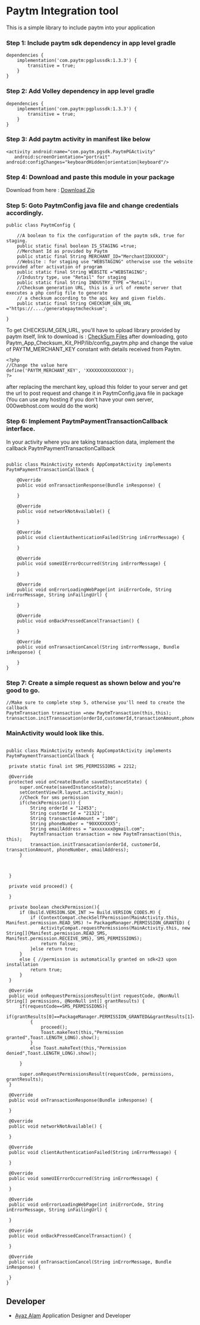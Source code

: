 # Paytm Integration tool

This is a simple library to include paytm into your application


### Step 1:  Include paytm sdk dependency in **app level gradle**
```
dependencies {
	implementation('com.paytm:pgplussdk:1.3.3') {
		transitive = true;
	}
}
```

### Step 2: Add Volley dependency in **app level gradle**
```
dependencies {
	implementation('com.paytm:pgplussdk:1.3.3') {
		transitive = true;
	}
}
```

### Step 3: Add paytm activity in manifest like below
```
<activity android:name="com.paytm.pgsdk.PaytmPGActivity"
   android:screenOrientation="portrait" android:configChanges="keyboardHidden|orientation|keyboard"/>
```

### Step 4: Download and paste this module in your package

Download from here : [Download Zip](https://github.com/Ayaz922/Paytm_Integration_tool/archive/master.zip)


### Step 5: Goto PaytmConfig java file and change credentials accordingly.
```
public class PaytmConfig {

    //A boolean to fix the configuration of the paytm sdk, true for staging.
    public static final boolean IS_STAGING =true;
    //Merchant Id as provided by Paytm
    public static final String MERCHANT_ID="MerchantIDXXXXX";
    //Website : for staging use "WEBSTAGING" otherwise use the website provided after activation of program
    public static final String WEBSITE ="WEBSTAGING";
    //Industry type, use "Retail" for staging
    public static final String INDUSTRY_TYPE ="Retail";
    //Checksum generation URL, this is a url of remote server that executes a php config file to generate
    // a checksum according to the api key and given fields.
    public static final String CHECKSUM_GEN_URL ="https://..../generatepaytmchecksum";

}
```
To get CHECKSUM_GEN_URL, you'll have to upload library provided by paytm itself,
link to download is : [CheckSum Files](https://github.com/Paytm-Payments/Paytm_App_Checksum_Kit_PHP/archive/master.zip)
after downloading, goto Paytm_App_Checksum_Kit_PHP/lib/config_paytm.php and change the value of PAYTM_MERCHANT_KEY constant with details received from Paytm.

```
<?php
//Change the value here
define('PAYTM_MERCHANT_KEY', 'XXXXXXXXXXXXXXX');
?>
```

after replacing the merchant key, upload this folder to your server and get the url to post request and change it in PaytmConfig.java file in package
(You can use any hosting if you don't have your own server, 000webhost.com would do the work)

### Step 6: Implement PaytmPaymentTransactionCallback interface.
In your activity where you are taking transaction data, implement the callback PaytmPaymentTransactionCallback
```

public class MainActivity extends AppCompatActivity implements PaytmPaymentTransactionCallback {

    @Override
    public void onTransactionResponse(Bundle inResponse) {

    }

    @Override
    public void networkNotAvailable() {

    }

    @Override
    public void clientAuthenticationFailed(String inErrorMessage) {

    }

    @Override
    public void someUIErrorOccurred(String inErrorMessage) {

    }

    @Override
    public void onErrorLoadingWebPage(int iniErrorCode, String inErrorMessage, String inFailingUrl) {

    }

    @Override
    public void onBackPressedCancelTransaction() {

    }

    @Override
    public void onTransactionCancel(String inErrorMessage, Bundle inResponse) {

    }
}

```

### Step 7: Create a simple request as shown below and you're good to go.
```
//Make sure to complete step 5, otherwise you'll need to create the callback
PaytmTransaction transaction =new PaytmTransaction(this,this);
transaction.initTransacation(orderId,customerId,transactionAmount,phoneNumber,emailAddress);
```

### MainActivity would look like this.

   ```

public class MainActivity extends AppCompatActivity implements PaytmPaymentTransactionCallback {

    private static final int SMS_PERMISSIONS = 2212;

    @Override
    protected void onCreate(Bundle savedInstanceState) {
        super.onCreate(savedInstanceState);
        setContentView(R.layout.activity_main);
        //Check for sms permission
        if(checkPermission()) {
            String orderId = "12453";
            String customerId = "21321";
            String transactionAmount = "100";
            String phoneNumber = "90XXXXXXX5";
            String emailAddress = "axxxxxxx@gmail.com";
            PaytmTransaction transaction = new PaytmTransaction(this, this);
            transaction.initTransacation(orderId, customerId, transactionAmount, phoneNumber, emailAddress);
        }



    }

    private void proceed() {

    }

    private boolean checkPermission(){
        if (Build.VERSION.SDK_INT >= Build.VERSION_CODES.M) {
            if (ContextCompat.checkSelfPermission(MainActivity.this, Manifest.permission.READ_SMS) != PackageManager.PERMISSION_GRANTED) {
                ActivityCompat.requestPermissions(MainActivity.this, new String[]{Manifest.permission.READ_SMS, Manifest.permission.RECEIVE_SMS}, SMS_PERMISSIONS);
                return false;
            }else return true;
        }
        else { //permission is automatically granted on sdk<23 upon installation
            return true;
        }
    }

    @Override
    public void onRequestPermissionsResult(int requestCode, @NonNull String[] permissions, @NonNull int[] grantResults) {
        if(requestCode==SMS_PERMISSIONS){
            if(grantResults[0]==PackageManager.PERMISSION_GRANTED&&grantResults[1]==PackageManager.PERMISSION_GRANTED)
            {
                proceed();
                Toast.makeText(this,"Permission granted",Toast.LENGTH_LONG).show();
            }
            else Toast.makeText(this,"Permission denied",Toast.LENGTH_LONG).show();

        }

        super.onRequestPermissionsResult(requestCode, permissions, grantResults);
    }

    @Override
    public void onTransactionResponse(Bundle inResponse) {

    }

    @Override
    public void networkNotAvailable() {

    }

    @Override
    public void clientAuthenticationFailed(String inErrorMessage) {

    }

    @Override
    public void someUIErrorOccurred(String inErrorMessage) {

    }

    @Override
    public void onErrorLoadingWebPage(int iniErrorCode, String inErrorMessage, String inFailingUrl) {

    }

    @Override
    public void onBackPressedCancelTransaction() {

    }

    @Override
    public void onTransactionCancel(String inErrorMessage, Bundle inResponse) {

    }
}

   ```



## Developer
* [Ayaz Alam](https://github.com/Ayaz922)      Application Designer and Developer
